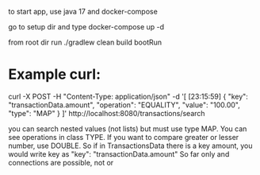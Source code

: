 <p>to start app, use java 17 and docker-compose</p>
<p>go to setup dir and type docker-compose up -d</p>
<p>from root dir run ./gradlew clean build bootRun</p>
<h1>Example curl:</h1>
<p>curl -X POST -H "Content-Type: application/json" -d '[                                                                            [23:15:59]
    {
        "key": "transactionData.amount",
        "operation": "EQUALITY",
        "value": "100.00", "type": "MAP"
    }
]' http://localhost:8080/transactions/search
</p>

<p>you can search nested values (not lists) but must use type MAP. You can see operations in class TYPE.
If you want to compare greater or lesser number, use DOUBLE.
So if in TransactionsData there is a key amount, you would write key as "key": "transactionData.amount"
So far only and connections are possible, not or</p>
